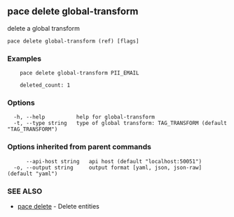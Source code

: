 ## pace delete global-transform

delete a global transform

```
pace delete global-transform (ref) [flags]
```

### Examples

```
    pace delete global-transform PII_EMAIL

	deleted_count: 1
```

### Options

```
  -h, --help          help for global-transform
  -t, --type string   type of global transform: TAG_TRANSFORM (default "TAG_TRANSFORM")
```

### Options inherited from parent commands

```
      --api-host string   api host (default "localhost:50051")
  -o, --output string     output format [yaml, json, json-raw] (default "yaml")
```

### SEE ALSO

* [pace delete](pace_delete.md)	 - Delete entities

